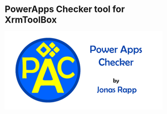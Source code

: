 # PowerApps Checker tool for XrmToolBox

![Power Apps Checker for XrmToolBox](https://github.com/rappen/PowerAppsChecker/raw/master/docs/images/PAC-banner.png "Power Apps Checker logo")
